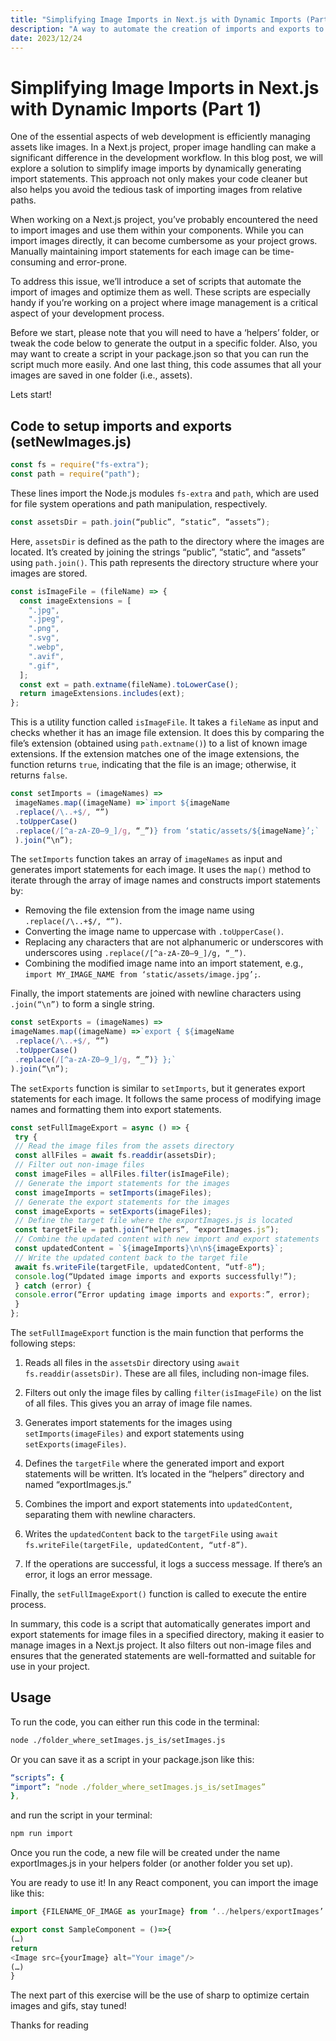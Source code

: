 ```yaml
---
title: "Simplifying Image Imports in Next.js with Dynamic Imports (Part 1)"
description: "A way to automate the creation of imports and exports to handle your newly added images into a repo"
date: 2023/12/24
---
```


# Simplifying Image Imports in Next.js with Dynamic Imports (Part 1)

One of the essential aspects of web development is efficiently managing assets like images. In a Next.js project, proper image handling can make a significant difference in the development workflow. In this blog post, we will explore a solution to simplify image imports by dynamically generating import statements. This approach not only makes your code cleaner but also helps you avoid the tedious task of importing images from relative paths.

When working on a Next.js project, you’ve probably encountered the need to import images and use them within your components. While you can import images directly, it can become cumbersome as your project grows. Manually maintaining import statements for each image can be time-consuming and error-prone.

To address this issue, we’ll introduce a set of scripts that automate the import of images and optimize them as well. These scripts are especially handy if you’re working on a project where image management is a critical aspect of your development process.

Before we start, please note that you will need to have a ‘helpers’ folder, or tweak the code below to generate the output in a specific folder. Also, you may want to create a script in your package.json so that you can run the script much more easily. And one last thing, this code assumes that all your images are saved in one folder (i.e., assets).

Lets start!

## Code to setup imports and exports (setNewImages.js)

```javascript
const fs = require("fs-extra");
const path = require("path");
```

These lines import the Node.js modules `fs-extra` and `path`, which are used for file system operations and path manipulation, respectively.

```javascript
const assetsDir = path.join(“public”, “static”, “assets”);
```

Here, `assetsDir` is defined as the path to the directory where the images are located. It’s created by joining the strings “public”, “static”, and “assets” using `path.join()`. This path represents the directory structure where your images are stored.

```javascript
const isImageFile = (fileName) => {
  const imageExtensions = [
    ".jpg",
    ".jpeg",
    ".png",
    ".svg",
    ".webp",
    ".avif",
    ".gif",
  ];
  const ext = path.extname(fileName).toLowerCase();
  return imageExtensions.includes(ext);
};
```

This is a utility function called `isImageFile`. It takes a `fileName` as input and checks whether it has an image file extension. It does this by comparing the file’s extension (obtained using `path.extname()`) to a list of known image extensions. If the extension matches one of the image extensions, the function returns `true`, indicating that the file is an image; otherwise, it returns `false`.

```javascript
const setImports = (imageNames) =>
 imageNames.map((imageName) =>`import ${imageName
 .replace(/\..+$/, “”)
 .toUpperCase()
 .replace(/[^a-zA-Z0–9_]/g, “_”)} from ‘static/assets/${imageName}’;`
 ).join(“\n”);
```

The `setImports` function takes an array of `imageNames` as input and generates import statements for each image. It uses the `map()` method to iterate through the array of image names and constructs import statements by:

- Removing the file extension from the image name using `.replace(/\..+$/, “”)`.
- Converting the image name to uppercase with `.toUpperCase()`.
- Replacing any characters that are not alphanumeric or underscores with underscores using `.replace(/[^a-zA-Z0–9_]/g, “_”)`.
- Combining the modified image name into an import statement, e.g., `import MY_IMAGE_NAME from ‘static/assets/image.jpg’;`.

Finally, the import statements are joined with newline characters using `.join(“\n”)` to form a single string.

```javascript
const setExports = (imageNames) =>
imageNames.map((imageName) =>`export { ${imageName
 .replace(/\..+$/, “”)
 .toUpperCase()
 .replace(/[^a-zA-Z0–9_]/g, “_”)} };`
).join(“\n”);
```

The `setExports` function is similar to `setImports`, but it generates export statements for each image. It follows the same process of modifying image names and formatting them into export statements.

```javascript
const setFullImageExport = async () => {
 try {
 // Read the image files from the assets directory
 const allFiles = await fs.readdir(assetsDir);
 // Filter out non-image files
 const imageFiles = allFiles.filter(isImageFile);
 // Generate the import statements for the images
 const imageImports = setImports(imageFiles);
 // Generate the export statements for the images
 const imageExports = setExports(imageFiles);
 // Define the target file where the exportImages.js is located
 const targetFile = path.join(“helpers”, “exportImages.js”);
 // Combine the updated content with new import and export statements
 const updatedContent = `${imageImports}\n\n${imageExports}`;
 // Write the updated content back to the target file
 await fs.writeFile(targetFile, updatedContent, “utf-8”);
 console.log(“Updated image imports and exports successfully!”);
 } catch (error) {
 console.error(“Error updating image imports and exports:”, error);
 }
};
```

The `setFullImageExport` function is the main function that performs the following steps:

1. Reads all files in the `assetsDir` directory using `await fs.readdir(assetsDir)`. These are all files, including non-image files.

2. Filters out only the image files by calling `filter(isImageFile)` on the list of all files. This gives you an array of image file names.

3. Generates import statements for the images using `setImports(imageFiles)` and export statements using `setExports(imageFiles)`.

4. Defines the `targetFile` where the generated import and export statements will be written. It’s located in the “helpers” directory and named “exportImages.js.”

5. Combines the import and export statements into `updatedContent`, separating them with newline characters.

6. Writes the `updatedContent` back to the `targetFile` using `await fs.writeFile(targetFile, updatedContent, “utf-8”)`.

7. If the operations are successful, it logs a success message. If there’s an error, it logs an error message.

Finally, the `setFullImageExport()` function is called to execute the entire process.

In summary, this code is a script that automatically generates import and export statements for image files in a specified directory, making it easier to manage images in a Next.js project. It also filters out non-image files and ensures that the generated statements are well-formatted and suitable for use in your project.

## Usage

To run the code, you can either run this code in the terminal:

```bash
node ./folder_where_setImages.js_is/setImages.js
```

Or you can save it as a script in your package.json like this:

```yaml
“scripts”: {
“import”: “node ./folder_where_setImages.js_is/setImages”
},
```

and run the script in your terminal:

```bash
npm run import
```

Once you run the code, a new file will be created under the name exportImages.js in your helpers folder (or another folder you set up).

You are ready to use it! In any React component, you can import the image like this:

```javascript
import {FILENAME_OF_IMAGE as yourImage} from ‘../helpers/exportImages’

export const SampleComponent = ()=>{
(…)
return
<Image src={yourImage} alt="Your image"/>
(…)
}
```

The next part of this exercise will be the use of sharp to optimize certain images and gifs, stay tuned!

Thanks for reading
